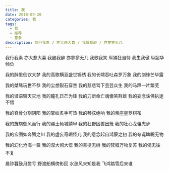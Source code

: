 ```yaml
---
title: 我
date: 2018-09-20
categories: 我
tags:
  - 我
  - 推荐
  - 意象
description: 我行我素 / 亦大悲大喜 / 我醒我醉 / 亦寥寥无几
---
```


我行我素
亦大悲大喜
我醒我醉
亦寥寥无几
我歌我笑
纵狷狂自恃
我生我傲
纵韶华倾负

我的醉里倒饮大梦
我的高歌横亘盛世锦绣
我的长啸吞吐森罗万象
我的剑锋芒毕露

我的桀骜玩世不恭
我的尘想裂石穿空
我的慈悲驾下芸芸众生
我的马蹄一片繁芜

我的诳语毁天灭地
我的瞳孔日芒为锋
我的刀断命亡魂傲笑群雄
我的妄念诛佛执迷不悟

我的脊骨分割阴阳
我的掌纹炙手可热
我的琴弦绝响
我的帝座星罗棋布

我的旌旗御风而行
我的疆土倾城鳞甲
我的狂野困兽出笼
我的壮心龙骧虎步

我的宏图如奔腾之川
我的虚妄奇崛怪兀
我的意念起自鸿蒙之初
我的夸诞睥睨无物

我的幻化沧海一粟
我的涅大彻大悟
我的菩提无树
我的梵唱万物复苏
我的偈无往不复

晨钟暮鼓月盈亏
野渡船横傍影回
水涨风来知是我
飞鸿踏雪后来谁